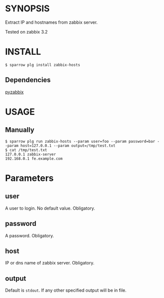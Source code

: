 # SYNOPSIS

Extract IP and hostnames from zabbix server. 

Tested on zabbix 3.2

# INSTALL

    $ sparrow plg install zabbix-hosts

## Dependencies
    
[pyzabbix](https://github.com/lukecyca/pyzabbix)

# USAGE

## Manually

    $ sparrow plg run zabbix-hosts --param user=foo --param password=bar --param host=127.0.0.1 --param output=/tmp/test.txt
    $ cat /tmp/test.txt
    127.0.0.1 zabbix-server
    192.168.0.1 fe.example.com

# Parameters

## user

A user to login. No default value. Obligatory.

## password

A password. Obligatory.

## host

IP or dns name of zabbix server. Obligatory.

## output 

Default is `stdout`. If any other specified output will be in file.

